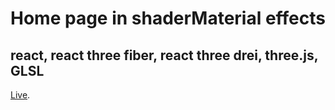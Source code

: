 # Home page in shaderMaterial effects
## react, react three fiber, react three drei, three.js, GLSL
[Live](https://home-kappa-sage.vercel.app/).



